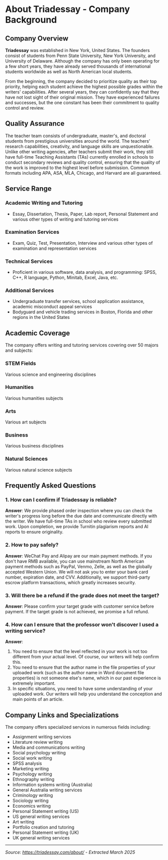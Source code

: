 # About Triadessay - Company Background

## Company Overview

**Triadessay** was established in New York, United States. The founders consist of students from Penn State University, New York University, and University of Delaware. Although the company has only been operating for a few short years, they have already served thousands of international students worldwide as well as North American local students.

From the beginning, the company decided to prioritize quality as their top priority, helping each student achieve the highest possible grades within the writers' capabilities. After several years, they can confidently say that they have not lost sight of their original mission. They have experienced failures and successes, but the one constant has been their commitment to quality control and review.

## Quality Assurance

The teacher team consists of undergraduate, master's, and doctoral students from prestigious universities around the world. The teachers' research capabilities, creativity, and language skills are unquestionable. Unlike other writing agencies, after teachers submit their work, they still have full-time Teaching Assistants (TAs) currently enrolled in schools to conduct secondary reviews and quality control, ensuring that the quality of the work is improved to the highest level before submission. Common formats including APA, ASA, MLA, Chicago, and Harvard are all guaranteed.

## Service Range

### Academic Writing and Tutoring
- Essay, Dissertation, Thesis, Paper, Lab report, Personal Statement and various other types of writing and tutoring services

### Examination Services
- Exam, Quiz, Test, Presentation, Interview and various other types of examination and representation services

### Technical Services
- Proficient in various software, data analysis, and programming: SPSS, C++, R language, Python, Minitab, Excel, Java, etc.

### Additional Services
- Undergraduate transfer services, school application assistance, academic misconduct appeal services
- Bodyguard and vehicle trading services in Boston, Florida and other regions in the United States

## Academic Coverage

The company offers writing and tutoring services covering over 50 majors and subjects:

### STEM Fields
Various science and engineering disciplines

### Humanities
Various humanities subjects

### Arts
Various art subjects

### Business
Various business disciplines

### Natural Sciences
Various natural science subjects

## Frequently Asked Questions

### 1. How can I confirm if Triadessay is reliable?

**Answer**: We provide phased order inspection where you can check the writer's progress long before the due date and communicate directly with the writer. We have full-time TAs in school who review every submitted work. Upon completion, we provide Turnitin plagiarism reports and AI reports to ensure originality.

### 2. How to pay safely?

**Answer**: WeChat Pay and Alipay are our main payment methods. If you don't have RMB available, you can use mainstream North American payment methods such as PayPal, Venmo, Zelle, as well as the globally accepted Western Union. We will not ask you to enter your bank card number, expiration date, and CVV. Additionally, we support third-party escrow platform transactions, which greatly increases security.

### 3. Will there be a refund if the grade does not meet the target?

**Answer**: Please confirm your target grade with customer service before payment. If the target grade is not achieved, we promise a full refund.

### 4. How can I ensure that the professor won't discover I used a writing service?

**Answer**:
1. You need to ensure that the level reflected in your work is not too different from your actual level. Of course, our writers will help confirm this.
2. You need to ensure that the author name in the file properties of your uploaded work (such as the author name in Word document file properties) is not someone else's name, which in our past experience is extremely important.
3. In specific situations, you need to have some understanding of your uploaded work. Our writers will help you understand the conception and main points of an article.

## Company Links and Specializations

The company offers specialized services in numerous fields including:
- Assignment writing services
- Literature review writing
- Media and communications writing
- Social psychology writing
- Social work writing
- SPSS analysis
- Marketing writing
- Psychology writing
- Ethnography writing
- Information systems writing (Australia)
- General Australia writing services
- Criminology writing
- Sociology writing
- Economics writing
- Personal Statement writing (US)
- US general writing services
- Art writing
- Portfolio creation and tutoring
- Personal Statement writing (UK)
- UK general writing services

---
*Source: https://triadessay.com/about/ - Extracted March 2025* 
